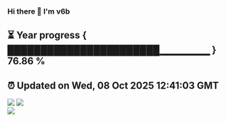 ### Hi there 👋  I'm v6b  
⏳ Year progress { ███████████████████████▁▁▁▁▁▁▁ } 76.86 %
---
⏰ Updated on Wed, 08 Oct 2025 12:41:03 GMT
---
![](https://github-readme-stats.vercel.app/api?username=v6b&bg_color=30,e96443,904e95&title_color=fff&text_color=fff&layout=compact)
![](https://github-readme-stats.vercel.app/api/top-langs/?username=v6b&layout=compact&bg_color=30,e96443,904e95&title_color=fff&text_color=fff)  
![](https://gcore.jsdelivr.net/gh/v6b/v6b@main/assets/github-contribution-grid-snake.svg)

